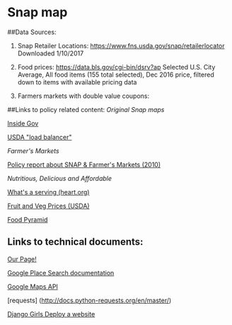 # Snap map

##Data Sources:
1) Snap Retailer Locations: https://www.fns.usda.gov/snap/retailerlocator
Downloaded 1/10/2017

2) Food prices: https://data.bls.gov/cgi-bin/dsrv?ap
Selected U.S. City Average, All food items (155 total selected), Dec 2016 price, filtered down to items with available pricing data

3) Farmers markets with double value coupons:


##Links to policy related content:
*Original Snap maps*

[Inside Gov](http://snap-retailers.insidegov.com/#main)

[USDA "load balancer"](http://snap-load-balancer-244858692.us-east-1.elb.amazonaws.com/snap/main.swf?wmode=transparent)

*Farmer's Markets*

[Policy report about SNAP & Farmer's Markets (2010)](http://cclhdn.org/wp-content/uploads/2013/02/RealFoodRealChoice_SNAP_FarmersMarkets.pdf)


*Nutritious, Delicious and Affordable*

[What's a serving (heart.org)](http://www.heart.org/HEARTORG/Caregiver/Replenish/WhatisaServing/What-is-a-Serving_UCM_301838_Article.jsp#.WIqWZvkrJhE)

[Fruit and Veg Prices (USDA)](https://www.ers.usda.gov/data-products/fruit-and-vegetable-prices/)

[Food Pyramid](https://www.cnpp.usda.gov/sites/default/files/archived_projects/FGPPamphlet.pdf)

## Links to technical documents:
[Our Page!](http://donutsanddatadivision.pythonanywhere.com/)

[Google Place Search documentation](https://developers.google.com/places/web-service/search)

[Google Maps API](https://developers.google.com/maps/documentation/javascript/importing_data#data)

[requests] (http://docs.python-requests.org/en/master/)

[Django Girls Deploy a website](https://tutorial.djangogirls.org/en/deploy/)

